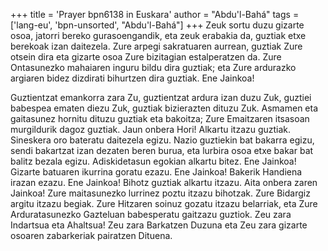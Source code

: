 +++
title = 'Prayer bpn6138 in Euskara'
author = "Abdu'l-Bahá"
tags = ['lang-eu', 'bpn-unsorted', "Abdu'l-Bahá"]
+++
Zeuk sortu duzu gizarte osoa, jatorri bereko gurasoengandik, eta zeuk erabakia da, guztiak etxe berekoak izan daitezela. Zure arpegi sakratuaren aurrean, guztiak Zure otsein dira eta gizarte osoa Zure bizitagian estalperatzen da. Zure Ontasunezko mahaiaren inguru bildu dira guztiak; eta Zure ardurazko argiaren bidez dizdirati bihurtzen dira guztiak. Ene Jainkoa!

Guztientzat emankorra zara Zu, guztientzat ardura izan duzu Zuk, guztiei babespea ematen diezu Zuk, guztiak bizierazten dituzu Zuk. Asmamen eta gaitasunez hornitu dituzu guztiak eta bakoitza; Zure Emaitzaren itsasoan murgildurik dagoz guztiak. Jaun onbera Hori! Alkartu itzazu guztiak. Sineskera oro bateratu daitezela egizu. Nazio guztiekin bat bakarra egizu, sendi bakartzat izan dezaten beren burua, eta lurbira osoa etxe bakar bat balitz bezala egizu. Adiskidetasun egokian alkartu bitez. Ene Jainkoa! Gizarte batuaren ikurrina goratu ezazu. Ene Jainkoa! Bakerik Handiena irazan ezazu. Ene Jainkoa! Bihotz guztiak alkartu itzazu. Aita onbera zaren Jainkoa! Zure maitasunezko lurrinez poztu itzazu bihotzak. Zure Bidargiz argitu itzazu begiak. Zure Hitzaren soinuz gozatu itzazu belarriak, eta Zure Arduratasunezko Gazteluan babesperatu gaitzazu guztiok. Zeu zara Indartsua eta Ahaltsua! Zeu zara Barkatzen Duzuna eta Zeu zara gizarte osoaren zabarkeriak pairatzen Dituena.
